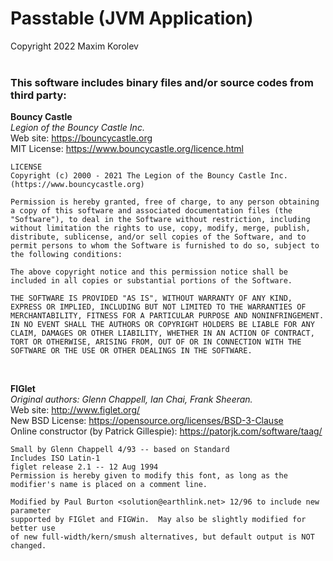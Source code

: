 # Passtable (JVM Application)
Copyright 2022 Maxim Korolev
<br /><br />
### This software includes binary files and/or source codes from third party:

**Bouncy Castle** <br />
*Legion of the Bouncy Castle Inc.* <br />
Web site: https://bouncycastle.org <br />
MIT License: https://www.bouncycastle.org/licence.html <br />
```
LICENSE
Copyright (c) 2000 - 2021 The Legion of the Bouncy Castle Inc. (https://www.bouncycastle.org)

Permission is hereby granted, free of charge, to any person obtaining a copy of this software and associated documentation files (the "Software"), to deal in the Software without restriction, including without limitation the rights to use, copy, modify, merge, publish, distribute, sublicense, and/or sell copies of the Software, and to permit persons to whom the Software is furnished to do so, subject to the following conditions:

The above copyright notice and this permission notice shall be included in all copies or substantial portions of the Software.

THE SOFTWARE IS PROVIDED "AS IS", WITHOUT WARRANTY OF ANY KIND, EXPRESS OR IMPLIED, INCLUDING BUT NOT LIMITED TO THE WARRANTIES OF MERCHANTABILITY, FITNESS FOR A PARTICULAR PURPOSE AND NONINFRINGEMENT. IN NO EVENT SHALL THE AUTHORS OR COPYRIGHT HOLDERS BE LIABLE FOR ANY CLAIM, DAMAGES OR OTHER LIABILITY, WHETHER IN AN ACTION OF CONTRACT, TORT OR OTHERWISE, ARISING FROM, OUT OF OR IN CONNECTION WITH THE SOFTWARE OR THE USE OR OTHER DEALINGS IN THE SOFTWARE.
```
<br />

**FIGlet** <br />
*Original authors: Glenn Chappell, Ian Chai, Frank Sheeran.* <br />
Web site: http://www.figlet.org/ <br />
New BSD License: https://opensource.org/licenses/BSD-3-Clause <br />
Online constructor (by Patrick Gillespie): https://patorjk.com/software/taag/ <br />
```
Small by Glenn Chappell 4/93 -- based on Standard
Includes ISO Latin-1
figlet release 2.1 -- 12 Aug 1994
Permission is hereby given to modify this font, as long as the
modifier's name is placed on a comment line.

Modified by Paul Burton <solution@earthlink.net> 12/96 to include new parameter
supported by FIGlet and FIGWin.  May also be slightly modified for better use
of new full-width/kern/smush alternatives, but default output is NOT changed.
```
